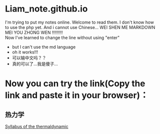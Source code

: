 # Liam_note.github.io
I'm trying to put my notes online. 
Welcome to read them. 
I don't know how to use the php yet. 
And i cannot use Chinese... 
WEI SHEN ME MARKDOWN MEI YOU ZHONG WEN !!!!!!!!!  
Now I've learned to change the line without using "enter"  
- but I can't use the md language
- oh it works!!!
- 可以输中文吗？？ 
- 真的可以了...我是傻子... 
 
# Now you can try the link(Copy the link and paste it in your browser)：
## 热力学
[Syllabus of the thermaldynamic ](https://liamy404.github.io/Syllabus%20of%20the%20Thermaldynamic)
